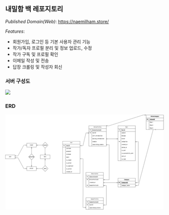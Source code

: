 ## 내밀함 백 레포지토리

_Published Domain(Web)_:
https://naemilham.store/

_Features_:
- 회원가입, 로그인 등 기본 사용자 관리 기능
- 작가/독자 프로필 분리 및 정보 업로드, 수정
- 작가 구독 및 프로필 확인
- 이메일 작성 및 전송
- 답장 크롤링 및 작성자 회신

### 서버 구성도
<img src="./architecture_diagram.png">

### ERD
<img src="./db_model.png">
